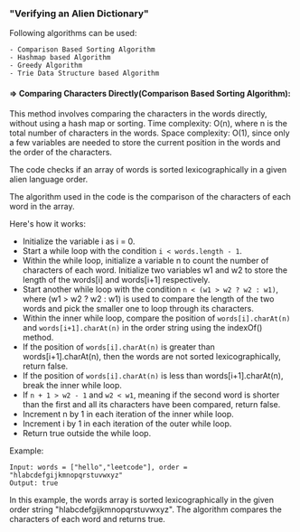 ### "Verifying an Alien Dictionary"
Following algorithms can be used:

```
- Comparison Based Sorting Algorithm
- Hashmap based Algorithm
- Greedy Algorithm
- Trie Data Structure based Algorithm
```

#### => Comparing Characters Directly(Comparison Based Sorting Algorithm): 
This method involves comparing the characters in the words directly, without using a hash map or sorting. Time complexity: O(n), where n is the total number of characters in the words. Space complexity: O(1), since only a few variables are needed to store the current position in the words and the order of the characters.

The code checks if an array of words is sorted lexicographically in a given alien language order.

The algorithm used in the code is the comparison of the characters of each word in the array.

Here's how it works:

- Initialize the variable i as i = 0.
- Start a while loop with the condition `i < words.length - 1`.
- Within the while loop, initialize a variable n to count the number of characters of each word. Initialize two variables w1 and w2 to store the length of the words[i] and words[i+1] respectively.
- Start another while loop with the condition `n < (w1 > w2 ? w2 : w1)`, where (w1 > w2 ? w2 : w1) is used to compare the length of the two words and pick the smaller one to loop through its characters.
- Within the inner while loop, compare the position of `words[i].charAt(n)` and `words[i+1].charAt(n)` in the order string using the indexOf() method.
- If the position of `words[i].charAt(n)` is greater than words[i+1].charAt(n), then the words are not sorted lexicographically, return false.
- If the position of `words[i].charAt(n)` is less than words[i+1].charAt(n), break the inner while loop.
- If `n + 1 > w2 - 1` and `w2 < w1`, meaning if the second word is shorter than the first and all its characters have been compared, return false.
- Increment n by 1 in each iteration of the inner while loop.
- Increment i by 1 in each iteration of the outer while loop.
- Return true outside the while loop.

Example:

```
Input: words = ["hello","leetcode"], order = "hlabcdefgijkmnopqrstuvwxyz"
Output: true
```
In this example, the words array is sorted lexicographically in the given order string "hlabcdefgijkmnopqrstuvwxyz". The algorithm compares the characters of each word and returns true.
